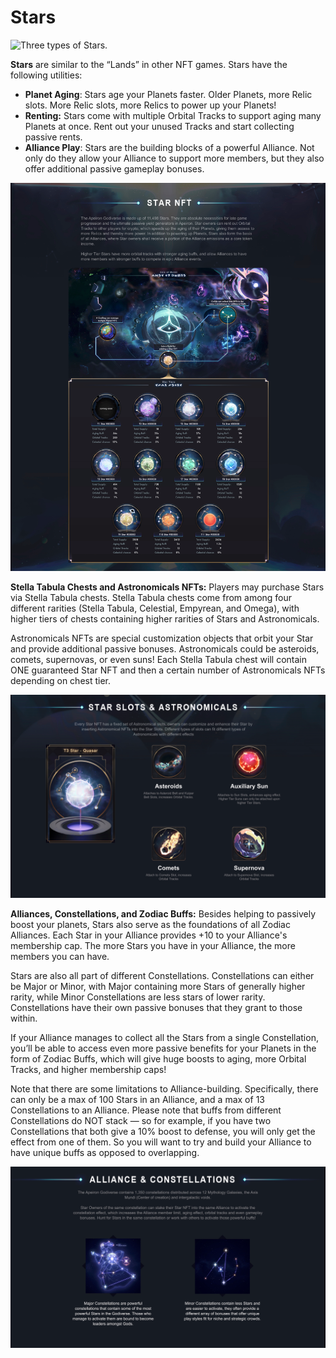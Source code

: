 # Stars

![Three types of Stars. ](https://lh3.googleusercontent.com/TkvqRNaK1luCyZ6yho\_krjlvNpWsNmbt27oDYLWdQXFTbzu2S2SIEW9Z7X9id1tsFO7Sfk1y\_ueMlY5aUA5fkz9LUGsVQunUKApvRHpNAI0P8VMJRrX\_rStWq-H-rK4dSfRWePfy)

**Stars** are similar to the “Lands” in other NFT games. Stars have the following utilities:

* **Planet Aging**: Stars age your Planets faster. Older Planets, more Relic slots. More Relic slots, more Relics to power up your Planets!&#x20;
* **Renting:** Stars come with multiple Orbital Tracks to support aging many Planets at once. Rent out your unused Tracks and start collecting passive rents.&#x20;
* **Alliance Play**: Stars are the building blocks of a powerful Alliance. Not only do they allow your Alliance to support more members, but they also offer additional passive gameplay bonuses.&#x20;

![Informational Sheet providing details on the specific buffs provided by Stars of different tiers.](<../../../.gitbook/assets/image (100).png>)

**Stella Tabula Chests and Astronomicals NFTs:** Players may purchase Stars via Stella Tabula chests. Stella Tabula chests come from among four different rarities (Stella Tabula, Celestial, Empyrean, and Omega), with higher tiers of chests containing higher rarities of Stars and Astronomicals.&#x20;

Astronomicals NFTs are special customization objects that orbit your Star and provide additional passive bonuses. Astronomicals could be asteroids, comets, supernovas, or even suns! Each Stella Tabula chest will contain ONE guaranteed Star NFT and then a certain number of Astronomicals NFTs depending on chest tier.

![](<../../../.gitbook/assets/image (51).png>)

**Alliances, Constellations, and Zodiac Buffs:** Besides helping to passively boost your planets, Stars also serve as the foundations of all Zodiac Alliances. Each Star in your Alliance provides +10 to your Alliance's membership cap. The more Stars you have in your Alliance, the more members you can have.

Stars are also all part of different Constellations. Constellations can either be Major or Minor, with Major containing more Stars of generally higher rarity, while Minor Constellations are less stars of lower rarity. Constellations have their own passive bonuses that they grant to those within.&#x20;

If your Alliance manages to collect all the Stars from a single Constellation, you’ll be able to access even more passive benefits for your Planets in the form of Zodiac Buffs, which will give huge boosts to aging, more Orbital Tracks, and higher membership caps!

Note that there are some limitations to Alliance-building. Specifically, there can only be a max of 100 Stars in an Alliance, and a max of 13 Constellations to an Alliance. Please note that buffs from different Constellations do NOT stack — so for example, if you have two Constellations that both give a 10% boost to defense, you will only get the effect from one of them. So you will want to try and build your Alliance to have unique buffs as opposed to overlapping.

![](<../../../.gitbook/assets/image (95).png>)
